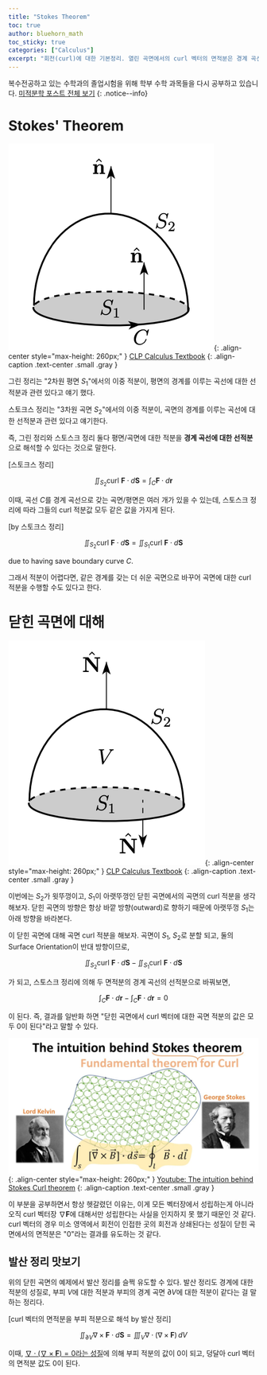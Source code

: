 ```yaml
---
title: "Stokes Theorem"
toc: true
author: bluehorn_math
toc_sticky: true
categories: ["Calculus"]
excerpt: "회전(curl)에 대한 기본정리. 열린 곡면에서의 curl 벡터의 면적분은 경계 곡선의 선적분과 같고, 닫힌 곡면에서의 curl 벡터의 면적분의 결과는 항상 0이다! 🌀"
---
```



복수전공하고 있는 수학과의 졸업시험을 위해 학부 수학 과목들을 다시 공부하고 있습니다. [미적분학 포스트 전체 보기](/categories/calculus)
{: .notice--info}

# Stokes' Theorem

![](/images/mathematics/calculus-2/stokes-theorem.png){: .align-center style="max-height: 260px;" }
[CLP Calculus Textbook](https://personal.math.ubc.ca/~CLP/CLP4/)
{: .align-caption .text-center .small .gray }

그린 정리는 "2차원 평면 $S_1$"에서의 이중 적분이, 평면의 경계를 이루는 곡선에 대한 선적분과 관련 있다고 얘기 했다.

스토크스 정리는 "3차원 곡면 $S_2$"에서의 이중 적분이, 곡면의 경계를 이루는 곡선에 대한 선적분과 관련 있다고 얘기한다.

즉, 그린 정리와 스토스크 정리 둘다 평면/곡면에 대한 적분을 **경계 곡선에 대한 선적분**으로 해석할 수 있다는 것으로 말한다.

<div class="definition" markdown="1">

[스토크스 정리]

$$
\iint_{S_2} \text{curl } \mathbf{F} \cdot d\mathbf{S} = \int_{C} \mathbf{F} \cdot d \mathbf{r}
$$

</div>

이때, 곡선 $C$를 경계 곡선으로 갖는 곡면/평면은 여러 개가 있을 수 있는데, 스토스크 정리에 따라 그들의 curl 적분값 모두 같은 값을 가지게 된다.

<div class="definition" markdown="1">

[by 스토크스 정리]

$$
\iint_{S_2} \text{curl } \mathbf{F} \cdot d\mathbf{S} = \iint_{S_1} \text{curl } \mathbf{F} \cdot d\mathbf{S}
$$

due to having save boundary curve $C$.

</div>

그래서 적분이 어렵다면, 같은 경계를 갖는 더 쉬운 곡면으로 바꾸어 곡면에 대한 curl 적분을 수행할 수도 있다고 한다.

# 닫힌 곡면에 대해

![](/images/mathematics/calculus-2/stokes-theorem-closed-curve.png){: .align-center style="max-height: 260px;" }
[CLP Calculus Textbook](https://personal.math.ubc.ca/~CLP/CLP4/)
{: .align-caption .text-center .small .gray }

이번에는 $S_2$가 윗뚜껑이고, $S_1$이 아랫뚜껑인 닫힌 곡면에서의 곡면의 curl 적분을 생각해보자. 닫힌 곡면의 방향은 항상 바깥 방향(outward)로 향하기 때문에 아랫뚜껑 $S_1$는 아래 방향을 바라본다.

이 닫힌 곡면에 대해 곡면 curl 적분을 해보자. 곡면이 $S_1$, $S_2$로 분할 되고, 둘의 Surface Orientation이 반대 방향이므로,

$$
\iint_{S_2} \text{curl } \mathbf{F} \cdot d\mathbf{S} - \iint_{S_1} \text{curl } \mathbf{F} \cdot d\mathbf{S}
$$

가 되고, 스토스크 정리에 의해 두 면적분의 경계 곡선의 선적분으로 바꿔보면,

$$
\int_{C} \mathbf{F} \cdot d \mathbf{r} - \int_{C} \mathbf{F} \cdot d \mathbf{r} = 0
$$

이 된다. 즉, 결과를 일반화 하면 "닫힌 곡면에서 curl 벡터에 대한 곡면 적분의 값은 모두 0이 된다"라고 말할 수 있다.

![](/images/mathematics/calculus-2/the-intuition-behind-stokes-curl-theorem.png){: .align-center style="max-height: 260px;" }
[Youtube: The intuition behind Stokes Curl theorem](https://youtu.be/ztvKq1gzrZA?si=wGwsECLw5b4TnXdI)
{: .align-caption .text-center .small .gray }

이 부분을 공부하면서 항상 헷갈렸던 이유는, 이게 모든 벡터장에서 성립하는게 아니라 오직 curl 벡터장 $\nabla \mathbf{F}$에 대해서만 성립한다는 사실을 인지하지 못 했기 때문인 것 같다. curl 벡터의 경우 미소 영역에서 회전이 인접한 곳의 회전과 상쇄된다는 성질이 닫힌 곡면에서의 면적분은 "0"라는 결과를 유도하는 것 같다.

## 발산 정리 맛보기

위의 닫힌 곡면의 예제에서 발산 정리를 슬쩍 유도할 수 있다. 발산 정리도 경계에 대한 적분의 성질로, 부피 $V$에 대한 적분과 부피의 경계 곡면 $\partial V$에 대한 적분이 같다는 걸 말하는 정리다.

<div class="definition" markdown="1">

[curl 벡터의 면적분을 부피 적분으로 해석 by 발산 정리]

$$
\iint_{\partial V}  \nabla \times \mathbf{F} \cdot d\mathbf{S}
= \iiint_{V} \nabla \cdot (\nabla \times \mathbf{F}) \, dV
$$

</div>

이때, [$\nabla \cdot (\nabla \times \mathbf{F}) = 0$라는 성질](/2024/07/24/curl-and-divergence/#curl-and-div)에 의해 부피 적분의 값이 0이 되고, 덩달아 curl 벡터의 면적분 값도 0이 된다.

